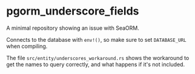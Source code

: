 # pgorm_underscore_fields
A minimal repository showing an issue with SeaORM.

Connects to the database with `env!()`, so make sure to set `DATABASE_URL` when compiling.

The file `src/entity/underscores_workaround.rs` shows the workaround to get the names to query correctly, and what happens if it's not included.
